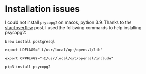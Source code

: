 # Installation issues
I could not install `psycopg2` on macos, python 3.9. Thanks to the [stackoverflow](https://stackoverflow.com/a/56110800/2336328) post, I used the following commands to help installing psycopg2:

```
brew install postgresql

export LDFLAGS="-L/usr/local/opt/openssl/lib"

export CPPFLAGS="-I/usr/local/opt/openssl/include"

pip3 install psycopg2

```
